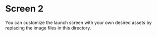 # Screen 2

You can customize the launch screen with your own desired assets by replacing the image files in this directory.

